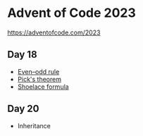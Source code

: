 # Advent of Code 2023
https://adventofcode.com/2023

## Day 18
* [Even–odd rule](https://en.wikipedia.org/wiki/Even–odd_rule)
* [Pick's theorem](https://en.m.wikipedia.org/wiki/Pick%27s_theorem)
* [Shoelace formula](https://en.m.wikipedia.org/wiki/Shoelace_formula)

## Day 20

* Inheritance